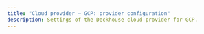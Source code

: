 ```yaml
---
title: "Cloud provider — GCP: provider configuration"
description: Settings of the Deckhouse cloud provider for GCP.
---
```


<!-- SCHEMA -->
